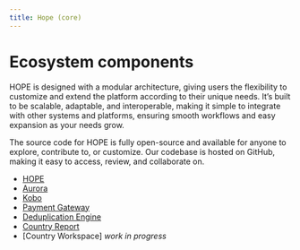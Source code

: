 ```yaml
---
title: Hope (core)
---
```


# Ecosystem components

HOPE is designed with a modular architecture, giving users the flexibility to customize and extend the platform according to their unique needs. It’s built to be scalable, adaptable, and interoperable, making it simple to integrate with other systems and platforms, ensuring smooth workflows and easy expansion as your needs grow.

The source code for HOPE is fully open-source and available for anyone to explore, contribute to, or customize. Our codebase is hosted on GitHub, making it easy to access, review, and collaborate on.


- [HOPE](hope/index.md)
- [Aurora](components/aurora.md)
- [Kobo](components/kobo.md)
- [Payment Gateway](pg/index.md)
- [Deduplication Engine](components/hde.md)
- [Country Report](components/reporting.md)
- [Country Workspace] _work in progress_
